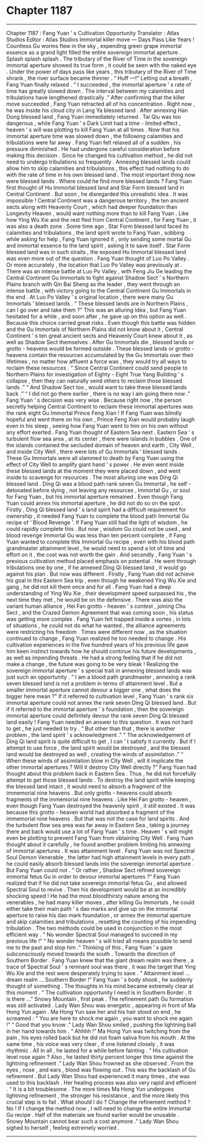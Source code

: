 
# Chapter 1187


---

Chapter 1187 : Fang Yuan ’ s Cultivation Opportunity
Translator :
Atlas Studios
Editor :
Atlas Studios
Immortal killer move — Days Pass Like Years !
Countless Gu worms flew in the sky , expending green grape immortal essence as a grand light filled the entire sovereign immortal aperture .
Splash splash splash .
The tributary of the River of Time in the sovereign immortal aperture showed its true form , it could be seen with the naked eye .
Under the power of days pass like years , this tributary of the River of Time shrank , the river surface became thinner .
“ Huff —!”
Letting out a breath , Fang Yuan finally relaxed .
“ I succeeded , the immortal aperture ’ s rate of time has greatly slowed down . The interval between my calamities and tribulations have lengthened drastically .” After confirming that the killer move succeeded , Fang Yuan retracted all of his concentration .
Right now , he was inside his cloud city in Lang Ya blessed land .
After annexing Han Dong blessed land , Fang Yuan immediately returned .
Tai Qiu was too dangerous , while Fang Yuan ’ s Dark Limit had a time - limited effect , heaven ’ s will was plotting to kill Fang Yuan at all times .
Now that his immortal aperture time was slowed down , the following calamities and tribulations were far away .
Fang Yuan felt relaxed all of a sudden , his pressure diminished .
He had undergone careful consideration before making this decision . Since he changed his cultivation method , he did not need to undergo tribulations so frequently . Annexing blessed lands could allow him to skip calamities and tribulations , this effect had nothing to do with the rate of time in his own blessed land .
The most important thing now were blessed lands .
Where could he find more blessed lands ?
Fang Yuan first thought of Hu Immortal blessed land and Star Form blessed land in Central Continent .
But soon , he disregarded this unrealistic idea .
It was impossible !
Central Continent was a dangerous territory , the ten ancient sects along with Heavenly Court , which had deeper foundation than Longevity Heaven , would want nothing more than to kill Fang Yuan .
Like how Ying Wu Xie and the rest fled from Central Continent , for Fang Yuan , it was also a death zone .
Some time ago , Star Form blessed land faced its calamities and tribulations , the land spirit wrote to Fang Yuan , sobbing while asking for help , Fang Yuan ignored it , only sending some mortal Gu and immortal essence to the land spirit , asking it to save itself .
Star Form blessed land was in such straits , the exposed Hu Immortal blessed land was even more out of the question .
Fang Yuan thought of Luo Po Valley .
Or more accurately , the location that Luo Po Valley was previously at .
There was an intense battle at Luo Po Valley , with Feng Jiu Ge leading the Central Continent Gu Immortals to fight against Shadow Sect ’ s Northern Plains branch with Qin Bai Sheng as the leader , they went through an intense battle , with victory going to the Central Continent Gu Immortals in the end .
At Luo Po Valley ’ s original location , there were many Gu Immortals ’ blessed lands .
“ These blessed lands are in Northern Plains , can I go over and take them ?”
This was an alluring idea , but Fang Yuan hesitated for a while , and soon after , he gave up on this option as well .
Because this choice carried great risks .
Even though this battle was hidden and the Gu Immortals of Northern Plains did not know about it , Central Continent ’ s ten great ancient sects and Heavenly Court knew about it , as well as Shadow Sect themselves .
After Gu Immortals die , blessed lands or grotto - heavens would be formed outside .
These blessed lands or grotto - heavens contain the resources accumulated by the Gu Immortals over their lifetimes , no matter how affluent a force was , they would try all ways to reclaim these resources .
“ Since Central Continent could send people to Northern Plains for investigation of Eighty - Eight True Yang Building ’ s collapse , then they can naturally send others to reclaim those blessed lands .”
“ And Shadow Sect too , would want to take these blessed lands back .”
“ I did not go there earlier , there is no way I am going there now .”
Fang Yuan ’ s decision was very wise .
Because right now , the person secretly helping Central Continent to reclaim these immortal apertures was the rank eight Gu Immortal Prince Feng Xian !
If Fang Yuan was blindly hopeful and went there on his own , Prince Feng Xian would probably laugh even in his sleep , seeing how Fang Yuan went to him on his own without any effort exerted .
Fang Yuan thought of Eastern Sea next .
Eastern Sea ’ s turbulent flow sea area , at its center , there were islands in bubbles .
One of the islands contained the secluded domain of heaven and earth , City Well , and inside City Well , there were lots of Gu Immortals ’ blessed lands .
These Gu Immortals were all slammed to death by Fang Yuan using the effect of City Well to amplify giant hand ’ s power . He even went inside these blessed lands at the moment they were placed down , and went inside to scavenge for resources .
The most alluring one was Ding Qi blessed land .
Ding Qi was a blood path rank seven Gu Immortal , he self - detonated before dying , not leaving any resources , Immortal Gu , or soul for Fang Yuan , but his immortal aperture remained .
Even though Fang Yuan could annex his immortal aperture , he did not do so on the spot .
Firstly , Ding Qi blessed land ’ s land spirit had a difficult requirement for ownership , it needed Fang Yuan to complete the blood path Immortal Gu recipe of ‘ Blood Revenge ’. If Fang Yuan still had the light of wisdom , he could rapidly complete this . But now , wisdom Gu could not be used , and blood revenge Immortal Gu was less than ten percent complete , if Fang Yuan wanted to complete this Immortal Gu recipe , even with his blood path grandmaster attainment level , he would need to spend a lot of time and effort on it , the cost was not worth the gain .
And secondly , Fang Yuan ’ s previous cultivation method placed emphasis on potential . He went through tribulations one by one , if he annexed Ding Qi blessed land , it would go against his plan .
But now was different .
Firstly , Fang Yuan did not achieve his goal in this Eastern Sea trip , even though he weakened Ying Wu Xie and gang , he did not kill them once and for all . Fang Yuan had a deep understanding of Ying Wu Xie , their development speed surpassed his , the next time they met , he would be on the defensive .
There was also the variant human alliance , Hei Fan grotto - heaven ’ s contest , joining Chu Sect , and the Crazed Demon Agreement that was coming soon , his status was getting more complex . Fang Yuan felt trapped inside a vortex , in lots of situations , he could not do what he wanted , the alliance agreements were restricting his freedom .
Times were different now , as the situation continued to change , Fang Yuan realized he too needed to change .
His cultivation experiences in the five hundred years of his previous life gave him keen instinct towards how he should continue his future developments , as well as impending threats .
He had a strong feeling that if he did not make a change , the future was going to be very bleak !
Realizing the sovereign immortal aperture ’ s special trait in annexing blessed lands was just such an opportunity .
“ I am a blood path grandmaster , annexing a rank seven blessed land is not a problem in terms of attainment level . But a smaller immortal aperture cannot devour a bigger one , what does the bigger here mean ?”
If it referred to cultivation level , Fang Yuan ’ s rank six immortal aperture could not annex the rank seven Ding Qi blessed land .
But if it referred to the immortal aperture ’ s foundation , then the sovereign immortal aperture could definitely devour the rank seven Ding Qi blessed land easily !
Fang Yuan needed an answer to this question .
It was not hard to get , he just needed to try .
“ But other than that , there is another problem , the land spirit ’ s acknowledgment .”
“ The acknowledgement of Ding Qi land spirit is quite difficult to get , I can ’ t satisfy it currently . But if I attempt to use force , the land spirit would be destroyed , and the blessed land would be destroyed as well , creating the winds of assimilation .”
“ When these winds of assimilation blow in City Well , will it implicate the other immortal apertures ? Will it destroy City Well directly ?”
Fang Yuan had thought about this problem back in Eastern Sea .
Thus , he did not forcefully attempt to get those blessed lands .
To destroy the land spirit while keeping the blessed land intact , it would need to absorb a fragment of the immemorial nine heavens .
But only grotto - heavens could absorb fragments of the immemorial nine heavens .
Like Hei Fan grotto - heaven , even though Fang Yuan destroyed the heavenly spirit , it still existed . It was because this grotto - heaven world had absorbed a fragment of the immemorial nine heavens .
But that was not the case for land spirits .
And the turbulent flow sea area was far away in Eastern Sea , taking a journey there and back would use a lot of Fang Yuan ’ s time . Heaven ’ s will might even be plotting to prevent Fang Yuan from obtaining City Well .
Fang Yuan thought about it carefully , he found another problem limiting his annexing of immortal apertures .
It was attainment level .
Fang Yuan was not Spectral Soul Demon Venerable , the latter had high attainment levels in every path , he could easily absorb blessed lands into the sovereign immortal aperture .
But Fang Yuan could not .
“ Or rather , Shadow Sect refined sovereign immortal fetus Gu in order to devour immortal apertures ?”
Fang Yuan realized that if he did not take sovereign immortal fetus Gu , and allowed Spectral Soul to revive .
Then his development would be at an incredibly shocking speed !
He had the most bloodthirsty nature among the venerables , he had many killer moves , after killing Gu Immortals , he could either take their main path ’ s dao marks and give up on the immortal aperture to raise his dao mark foundation , or annex the immortal aperture and skip calamities and tribulations , resetting the counting of his impending tribulation .
The two methods could be used in conjunction in the most efficient way .
“ No wonder Spectral Soul managed to succeed in my previous life !”
“ No wonder heaven ’ s will tried all means possible to send me to the past and stop him .”
Thinking of this , Fang Yuan ’ s gaze subconsciously moved towards the south .
Towards the direction of Southern Border .
Fang Yuan knew that the giant dream realm was there , a trace of Spectral Soul ’ s remnant soul was there , it was the target that Ying Wu Xie and the rest were desperately trying to save .
“ Attainment level … dream realm … Southern Border !” Fang Yuan ’ s body shook , he suddenly thought of something .
The thoughts in his mind became extremely clear at this moment .
“ The cultivation opportunity I need is in Southern Border . It is there …”
Snowy Mountain , first peak .
The refinement path Gu formation was still activated .
Lady Wan Shou was energetic , appearing in front of Ma Hong Yun again .
Ma Hong Yun saw her and his hair stood on end , he screamed : “ You are here to shock me again , you want to shock me again !”
“ Good that you know .” Lady Wan Shou smiled , pushing the lightning ball in her hand towards him .
“ Ahhhh !” Ma Hong Yun was twitching from the pain , his eyes rolled back but he did not foam saliva from his mouth .
At the same time , his voice was very clear , if one listened closely , it was rhythmic .
All in all , he lasted for a while before fainting .
“ His cultivation level rose again ? Also , he lasted thirty percent longer this time against the lightning refinement .” Lady Wan Shou frowned as she observed .
From the eyes , nose , and ears , blood was flowing out .
This was the backlash of Gu refinement .
But Lady Wan Shou had experienced it many times , she was used to this backlash . Her healing process was also very rapid and efficient .
“ It is a bit troublesome . The more times Ma Hong Yun undergoes lightning refinement , the stronger his resistance , and the more likely this crucial step is to fail . What should I do ? Change the refinement method ? No ! If I change the method now , I will need to change the entire Immortal Gu recipe . Half of the materials we found earlier would be unusable . Snowy Mountain cannot bear such a cost anymore .”
Lady Wan Shou sighed to herself , feeling extremely worried .

---

